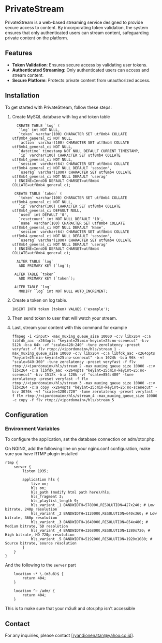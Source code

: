 # PrivateStream

PrivateStream is a web-based streaming service designed to provide secure access to content. By incorporating token validation, the system ensures that only authenticated users can stream content, safeguarding private content on the platform.

## Features

- **Token Validation**: Ensures secure access by validating user tokens.
- **Authenticated Streaming**: Only authenticated users can access and stream content.
- **Secure Platform**: Protects private content from unauthorized access.

## Installation

To get started with PrivateStream, follow these steps:

1. Create MySQL database with log and token table
   ```
     CREATE TABLE `log` (
      `log` int NOT NULL,
      `token` varchar(100) CHARACTER SET utf8mb4 COLLATE utf8mb4_general_ci NOT NULL,
      `action` varchar(100) CHARACTER SET utf8mb4 COLLATE utf8mb4_general_ci NOT NULL,
      `datetime` timestamp NOT NULL DEFAULT CURRENT_TIMESTAMP,
      `ip` varchar(100) CHARACTER SET utf8mb4 COLLATE utf8mb4_general_ci NOT NULL,
      `session` varchar(64) CHARACTER SET utf8mb4 COLLATE utf8mb4_general_ci NOT NULL DEFAULT 'session',
      `userag` varchar(1000) CHARACTER SET utf8mb4 COLLATE utf8mb4_general_ci NOT NULL DEFAULT 'userag'
    ) ENGINE=InnoDB DEFAULT CHARSET=utf8mb4 COLLATE=utf8mb4_general_ci;

    CREATE TABLE `token` (
      `token` varchar(100) CHARACTER SET utf8mb4 COLLATE utf8mb4_general_ci NOT NULL,
      `ip` varchar(100) CHARACTER SET utf8mb4 COLLATE utf8mb4_general_ci DEFAULT NULL,
      `used` int DEFAULT '0',
      `resetcount` int NOT NULL DEFAULT '10',
      `name` varchar(100) CHARACTER SET utf8mb4 COLLATE utf8mb4_general_ci NOT NULL DEFAULT 'Name',
      `session` varchar(64) CHARACTER SET utf8mb4 COLLATE utf8mb4_general_ci NOT NULL DEFAULT 'session',
      `userag` varchar(1000) CHARACTER SET utf8mb4 COLLATE utf8mb4_general_ci NOT NULL DEFAULT 'userag'
    ) ENGINE=InnoDB DEFAULT CHARSET=utf8mb4 COLLATE=utf8mb4_general_ci;

     ALTER TABLE `log`
      ADD PRIMARY KEY (`log`);
  
    ALTER TABLE `token`
      ADD PRIMARY KEY (`token`);
      
    ALTER TABLE `log`
      MODIFY `log` int NOT NULL AUTO_INCREMENT;
   ```

2. Create a token on log table.
   ```
   INSERT INTO token (token) VALUES ('example');
   ```

3. Then send token to user that will watch your stream.

4. Last, stream your content with this command for example
   ```
   ffmpeg -i <input> -max_muxing_queue_size 10000 -c:v libx264 -c:a libfdk_aac -x264opts "keyint=25:min-keyint=25:no-scenecut" -b:v 512k -b:a 64k -vf "scale=428:240" -tune zerolatency -preset veryfast -f flv rtmp://<ipordomain>/hls/stream_1 -max_muxing_queue_size 10000 -c:v libx264 -c:a libfdk_aac -x264opts "keyint=25:min-keyint=25:no-scenecut" -b:v 1024k -b:a 96k -vf "scale=640:360" -tune zerolatency -preset veryfast -f flv rtmp://<ipordomain>/hls/stream_2 -max_muxing_queue_size 10000 -c:v libx264 -c:a libfdk_aac -x264opts "keyint=25:min-keyint=25:no-scenecut" -b:v 1512k -b:a 128k -vf "scale=854:480" -tune zerolatency -preset veryfast -f flv rtmp://<ipordomain>/hls/stream_3 -max_muxing_queue_size 10000 -c:v libx264 -c:a copy -x264opts "keyint=25:min-keyint=25:no-scenecut" -b:v 3076k -vf "scale=1280:720" -tune zerolatency -preset veryfast -f flv rtmp://<ipordomain>/hls/stream_4 -max_muxing_queue_size 10000 -c copy -f flv rtmp://<ipordomain>/hls/stream_5
   ```

## Configuration

### Environment Variables

To configure the application, set the database connection on adm/otor.php.

On NGINX, add the following line on your nginx.conf configuration, make sure you have RTMP plugin installed

```
rtmp {
    server {
        listen 1935;

        application hls {
            live on;
            hls on;
            hls_path (modify html path here)/hls;
            hls_fragment 3;
            hls_playlist_length 9;
            hls_variant _1 BANDWIDTH=578000,RESOLUTION=427x240; # Low bitrate, 240p resolution
            hls_variant _2 BANDWIDTH=1120000,RESOLUTION=640x360; # Low bitrate, 360p resolution
            hls_variant _3 BANDWIDTH=1640000,RESOLUTION=854x480; # Medium bitrate, SD resolution
            hls_variant _4 BANDWIDTH=3268000,RESOLUTION=1280x720; # High bitrate, HD 720p resolution
            hls_variant _5 BANDWIDTH=5192000,RESOLUTION=1920x1080; # Source bitrate, source resolution	
        }
    }
}

```

And the following to the `server` part

```
    location ~* \.(m3u8)$ {
        return 404;
    }

    location ^~ /adm/ {
        return 404;
    }
```

This is to make sure that your m3u8 and otor.php isn't accessible

## Contact

For any inquiries, please contact [ryandionenatan@yahoo.co.id].
